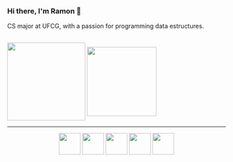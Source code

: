 ### Hi there, I'm Ramon 👋
CS major at UFCG, with a passion for programming data estructures.
##
<div>
  <img height="180em" align = "center" src = "https://github-readme-stats.vercel.app/api?username=JRamonAlves&show_icons=true&theme=transparent &include_all_commits=true&count_private=true"/>
  <img height="160em" align = "center" src = "https://github-readme-stats.vercel.app/api/top-langs/?username=JRamonAlves&theme=transparent &">
</div>

---


 <div align="center"> 
  <img height="50" src="https://cdn.jsdelivr.net/gh/devicons/devicon@latest/icons/python/python-original.svg" />
  <img height = "50" src="https://cdn.jsdelivr.net/gh/devicons/devicon@latest/icons/cplusplus/cplusplus-original.svg" />
  <img height="50" src="https://cdn.jsdelivr.net/gh/devicons/devicon@latest/icons/godot/godot-original.svg" />
  <img height="50" src="https://cdn.jsdelivr.net/gh/devicons/devicon@latest/icons/clojure/clojure-original.svg" />
  <img height="50" src="https://cdn.jsdelivr.net/gh/devicons/devicon@latest/icons/java/java-original.svg" />
          
          
          
 </div>
          
